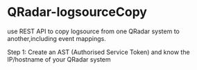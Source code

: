 # QRadar-logsourceCopy
use REST API to copy logsource from one QRadar system to another,including event mappings.

Step 1: Create an AST (Authorised Service Token) and know the IP/hostname of your QRadar system

